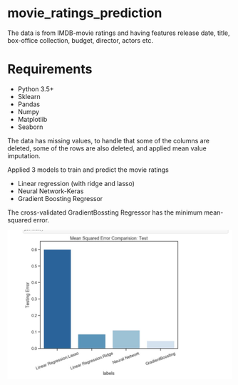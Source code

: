 # movie_ratings_prediction
The data is from IMDB-movie ratings and having features release date, title, box-office collection, budget, director, actors etc. 

# Requirements
* Python 3.5+
* Sklearn
* Pandas
* Numpy
* Matplotlib
* Seaborn

The data has missing values, to handle that some of the columns are deleted, some of the rows are also deleted, and applied mean value imputation. 

Applied 3 models to train and predict the movie ratings
* Linear regression (with ridge and lasso)
* Neural Network-Keras
* Gradient Boosting Regressor

The cross-validated GradientBossting Regressor has the minimum mean-squared error. 

![](MSE_Models.JPG)
